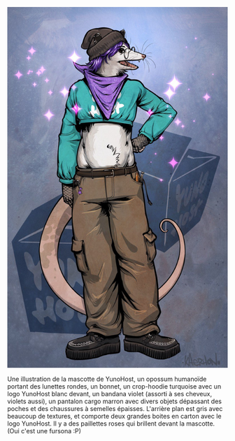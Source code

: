 
![Screenshot of mascot](https://github.com/YunoHost/yunohost-artwork/blob/8c2745cfbf26f3c24338680de66c08c07d858d1d/mascot/final/YunoHost-mascot.jpg)

Une illustration de la mascotte de YunoHost, un opossum humanoïde portant des lunettes rondes, un bonnet, un crop-hoodie turquoise avec un logo YunoHost blanc devant, un bandana violet (assorti à ses cheveux, violets aussi), un pantalon cargo marron avec divers objets dépassant des poches et des chaussures à semelles épaisses. L'arrière plan est gris avec beaucoup de textures, et comporte deux grandes boites en carton avec le logo YunoHost. Il y a des paillettes roses qui brillent devant la mascotte. (Oui c'est une fursona :P)